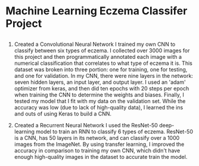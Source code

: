 # Machine Learning Eczema Classifer Project
## 

1) Created a Convolutional Neural Network
I trained my own CNN to classify between six types of eczema. I collected over 3000 images for this project and then programmatically annotated each image with a numerical classification that correlates to what type of eczema it is. This dataset was broken into three portion: one for training, one for testing, and one for validation. In my CNN, there were nine layers in the network: seven hidden layers, an input layer, and output layer. I used an 'adam' optimizer from keras, and then did ten epochs with 20 steps per epoch when training the CNN to determine the weights and biases. Finally, I tested my model that I fit with my data on the validation set. While the accuracy was low (due to lack of high-quality data), I learned the ins and outs of using Keras to build a CNN. 

2) Created a Recurrent Neural Network 
I used the ResNet-50 deep-learning model to train an RNN to classify 6 types of eczema. ResNet-50 is a CNN, has 50 layers in its network, and can classify over a 1000 images from the ImageNet. By using transfer learning, I improved the accuracy in comparison to training my own CNN, which didn't have enough high-quality images in the dataset to accurate train the model. 
